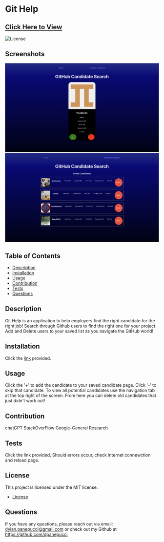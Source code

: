 
# Git Help

## [Click Here to View](https://git-help.onrender.com)

![License](https://img.shields.io/badge/license-MIT-blue.svg)

## Screenshots 

![Screenshot](./Assets/Candidate-Front.png 'Landing Page')
![Screenshot](./Assets/Candidate-Back.png 'Saved Candidates Tab')

## Table of Contents
- [Description](#description)
- [Installation](#installation)
- [Usage](#usage)
- [Contribution](#contribution)
- [Tests](#tests)
- [Questions](#questions)

## Description
Git Help is an application to help employers find the right candidate for the right job! Search through Github users to find the right one for your project. Add and Delete users to your saved list as you navigate the GitHub world!

## Installation
Click the [link](https://git-help.onrender.com) provided.

## Usage
Click the '+' to add the candidate to your saved candidate page. Click '-' to skip that candidate. To view all potential candidates use the navigation tab at the top right of the screen. From here you can delete old candidates that just didn't work out!

## Contribution
chatGPT StackOverFlow Google-General Research

## Tests
Click the link provided, Should errors occur, check internet connewction and reload page.

## License
This project is licensed under the MIT license. 
* [License](https://opensource.org/licenses/MIT)

## Questions
If you have any questions, please reach out via email: dylan.panepucci@gmail.com or check out my Github at https://github.com/dpanepucci